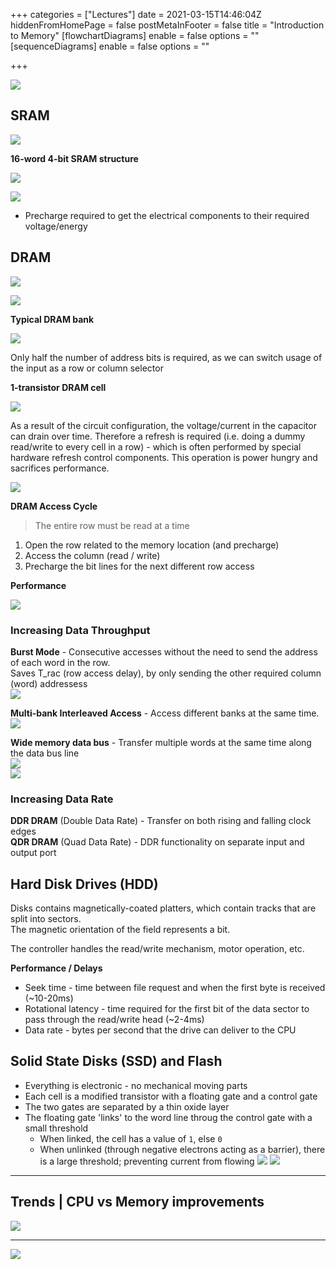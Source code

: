 +++
categories = ["Lectures"]
date = 2021-03-15T14:46:04Z
hiddenFromHomePage = false
postMetaInFooter = false
title = "Introduction to Memory"
[flowchartDiagrams]
enable = false
options = ""
[sequenceDiagrams]
enable = false
options = ""

+++

![](Snipaste_2021-03-15_04-14-49.png)

## SRAM

![](Snipaste_2021-03-15_03-26-21.png)

**16-word 4-bit SRAM structure**

![](Snipaste_2021-03-15_03-31-04.png)

![](Snipaste_2021-03-15_03-32-44.png)

* Precharge required to get the electrical components to their required voltage/energy

## DRAM

![](Snipaste_2021-03-15_03-37-05.png)

![](Snipaste_2021-03-15_03-37-33.png)

**Typical DRAM bank**

![](Snipaste_2021-03-15_03-38-34.png)

Only half the number of address bits is required, as we can switch usage of the input as a row or column selector

**1-transistor DRAM cell**

![](Snipaste_2021-03-15_03-41-02.png)

As a result of the circuit configuration, the voltage/current in the capacitor can drain over time. Therefore a refresh is required (i.e. doing a dummy read/write to every cell in a row) - which is often performed by special hardware refresh control components. This operation is power hungry and sacrifices performance.

![](Snipaste_2021-03-15_03-45-29.png)

**DRAM Access Cycle**

> The entire row must be read at a time

1. Open the row related to the memory location (and precharge)
2. Access the column (read / write)
3. Precharge the bit lines for the next different row access

**Performance**

![](Snipaste_2021-03-15_03-47-29.png)

### Increasing Data Throughput

**Burst Mode** - Consecutive accesses without the need to send the address of each word in the row.  
Saves T\_rac (row access delay), by only sending the other required column (word) addressess  
![](Snipaste_2021-03-15_03-53-17.png)  

**Multi-bank Interleaved Access** - Access different banks at the same time.  
![](Snipaste_2021-03-15_03-55-20.png)

**Wide memory data bus** - Transfer multiple words at the same time along the data bus line  
![](Snipaste_2021-03-15_03-56-13.png)  
![](Snipaste_2021-03-15_03-58-47.png)

### Increasing Data Rate

**DDR DRAM** (Double Data Rate) - Transfer on both rising and falling clock edges  
**QDR DRAM** (Quad Data Rate) - DDR functionality on separate input and output port

## Hard Disk Drives (HDD)

Disks contains magnetically-coated platters, which contain tracks that are split into sectors.  
The magnetic orientation of the field represents a bit.  

The controller handles the read/write mechanism, motor operation, etc.

**Performance / Delays**

* Seek time - time between file request and when the first byte is received (~10-20ms)
* Rotational latency - time required for the first bit of the data sector to pass through the read/write head (~2-4ms)
* Data rate - bytes per second that the drive can deliver to the CPU 

## Solid State Disks (SSD) and Flash

* Everything is electronic - no mechanical moving parts
* Each cell is a modified transistor with a floating gate and a control gate
* The two gates are separated by a thin oxide layer
* The floating gate 'links' to the word line throug the control gate with a small threshold
  * When linked, the cell has a value of `1`, else `0`
  * When unlinked (through negative electrons acting as a barrier), there is a large threshold; preventing current from flowing
![](Snipaste_2021-03-15_04-09-16.png)
![](Snipaste_2021-03-15_04-08-11.png)

---

## Trends | CPU vs Memory improvements

![](Snipaste_2021-03-15_04-10-49.png)

---

![](Snipaste_2021-03-15_04-12-25.png)